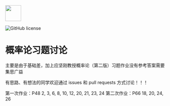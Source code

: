 <div align="left">
    <img src='https://ftp.bmp.ovh/imgs/2020/08/b77a8439ea51e080.jpg' height="50" width="50" >
 </div>

![GitHub license](https://badgen.net/github/license/HUANGZHIHAO1994/Probability-theory-exercises?color=green)



# 概率论习题讨论

主要是由于基础差，加上应坚刚教授概率论（第二版）习题作业没有参考答案需要集思广益

有思路、有想法的同学欢迎通过 issues 和 pull requests 方式讨论！！！

第一次作业：P48 2, 3, 6, 8, 10, 12, 20, 21, 23, 24
第二次作业：P66 18, 20, 24, 26
